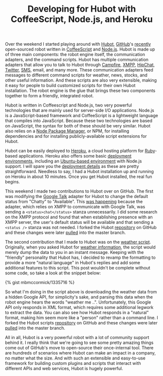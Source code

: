 ﻿---
layout: post
title: "Developing for Hubot with CoffeeScript, Node.js, and Heroku"
---

Over the weekend I started playing around with [Hubot](http://hubot.github.com/), [GitHub](http://github.com/)'s [recently](https://github.com/blog/968-say-hello-to-hubot) open-sourced robot written in [CoffeeScript](http://coffeescript.org/) and [Node.js](http://nodejs.org/). Hubot is made up of three main components: the robot engine itself, the communication adapters, and the command scripts. Hubot has multiple communication adapters that allow you to talk to Hubot through [Campfire](http://campfirenow.com/), [XMPP](http://xmpp.org/), [HipChat](https://www.hipchat.com/), [Twitter](http://twitter.com/), [SMS](http://www.twilio.com), email, and many more. These communication adapters feed messages to different command scripts for weather, news, stocks, and other useful information. And these scripts are also very extensible, making it easy for people to build customized scripts for their own Hubot installation. The robot engine is the glue that brings these two components together to form a friendly, integrated robot.

Hubot is written in Coffeescript and Node.js, two very powerful technologies that are mainly used for server-side I/O applications. Node.js is a JavaScript-based framework and CoffeeScript is a lightweight language that compiles into JavaScript. Because these two technologies are based on JavaScript, the syntax for both of these should be very similar. Hubot also relies on a [Node Package Manager](http://npmjs.org/), or NPM, for installing dependencies and for installing publicly-available script extensions for Hubot.

Hubot can be easily deployed to [Heroku](http://www.heroku.com/), a cloud hosting platform for [Ruby](http://www.ruby-lang.org/en/)-based applications. Heroku also offers some basic [deployment environments](http://devcenter.heroku.com/articles/stack), including an [Ubuntu-based environment](http://devcenter.heroku.com/articles/cedar) with Node.js support. I will spare you the [deployment details](https://hubot.github.com/docs/deploying.html) as these are pretty straightforward. Needless to say, I had a Hubot installation up and running on Heroku in about 10 minutes. Once you get Hubot installed, the real fun begins.

This weekend I made two contributions to Hubot over on GitHub. The first was modifying the [Google Talk](https://github.com/github/hubot/blob/8f36df033d3f63d2aee239cb5fe44c2c02a1a241/src/hubot/gtalk.coffee) adapter for Hubot to change the default status from "Chatty" to "Available". This [was happening](https://github.com/github/hubot/blob/31302370537600a52f6ed64bc8480e286156b26c/src/hubot/gtalk.coffee) because the adapter, which relies on XMPP to communicate with Google Talk, was sending a `<status>chat</status>` stanza unnecessarily. I did some research on the XMPP protocol and found that when establishing presence with an XMPP server, the user's default status will be available and that sending a `<status />` stanza was not needed. I forked the Hubot [repository](https://github.com/github/hubot) on GitHub and these changes were later [pulled](https://github.com/github/hubot/pull/134) into the master branch.

The second contribution that I made to Hubot was on the [weather script](https://github.com/github/hubot-scripts/blob/141f19e4c8d83d54b027f9a5dc0f791bd2ff011a/src/scripts/weather.coffee). Originally, when you asked Hubot for [weather information](https://github.com/github/hubot-scripts/blob/6f5cbe66a7c242523f22f40b1b8e885891143eed/src/scripts/weather.coffee), the script would merely dump the data to you in an instant message. Keeping with the "friendly" personality that Hubot has, I decided to revamp the formatting to provide a more "natural language" in Hubot's replies and add some additional features to this script. This post wouldn't be complete without some code, so take a look at the snippet below:

{% gist mbmccormick/1335716 %}

So what I'm doing in the script above is downloading the weather data from a hidden Google API, for simplicity's sake, and parsing this data when the robot engine hears the words "weather me ..". Unfortunately, this Google API only responds in XML format, which requires some additional legwork to extract the data. You can also see how Hubot responds in a "natural" format, making him seem more like a "person" rather than a command line. I forked the Hubot scripts [repository](https://github.com/github/hubot-scripts) on GitHub and these changes were later [pulled](https://github.com/github/hubot-scripts/pull/78) into the master branch.

All in all, Hubot is a very powerful robot with a lot of community support behind it. I really think that we're going to see some pretty amazing things come out of GitHub's move to open-source their once-internal tool. There are hundreds of scenarios where Hubot can make an impact in a company, no matter what the size. And with such an extensible and easy-to-use framework for building custom plugins and scripts that interact with different APIs and web services, Hubot is hugely powerful.
